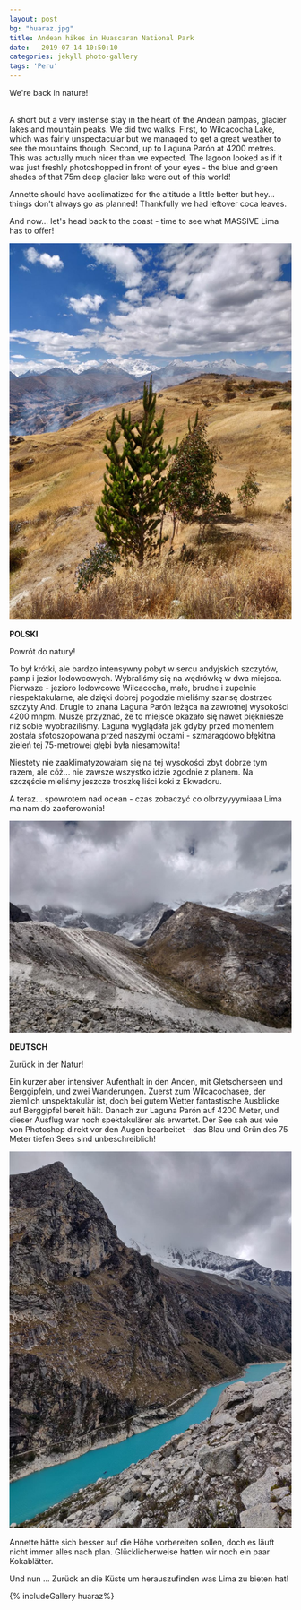 ```yaml
---
layout: post
bg: "huaraz.jpg"
title: Andean hikes in Huascaran National Park
date:   2019-07-14 10:50:10 
categories: jekyll photo-gallery
tags: 'Peru'
---
```


We're back in nature! <br><br>

  
A short but a very instense stay in the heart of the Andean pampas, glacier lakes and mountain peaks. We did two walks. First, to Wilcacocha Lake, which was fairly unspectacular but we managed to get a great weather to see the mountains though. Second, up to Laguna Parón at 4200 metres. This was actually much nicer than we expected. The lagoon looked as if it was just freshly photoshopped in front of your eyes - the blue and green shades of that 75m deep glacier lake were out of this world!

Annette should have acclimatized for the altitude a little better but hey... things don't always go as planned! Thankfully we had leftover coca leaves. 

And now... let's head back to the coast - time to see what MASSIVE Lima has to offer!

![That view though](/assets/images/posts/huaraz/3.jpg)


<b>POLSKI</b>

Powrót do natury!

To był krótki, ale bardzo intensywny pobyt w sercu andyjskich szczytów, pamp i jezior lodowcowych. Wybraliśmy się na wędrówkę w dwa miejsca. Pierwsze - jezioro lodowcowe Wilcacocha, małe, brudne i zupełnie niespektakularne, ale dzięki dobrej pogodzie mieliśmy szansę dostrzec szczyty And. Drugie to znana Laguna Parón leżąca na zawrotnej wysokości 4200 mnpm. Muszę przyznać, że to miejsce okazało się nawet piękniesze niż sobie wyobraziliśmy. Laguna wyglądała jak gdyby przed momentem została sfotoszopowana przed naszymi oczami - szmaragdowo błękitna zieleń tej 75-metrowej głębi była niesamowita!

Niestety nie zaaklimatyzowałam się na tej wysokości zbyt dobrze tym razem, ale cóż... nie zawsze wszystko idzie zgodnie z planem. Na szczęście mieliśmy jeszcze troszkę liści koki z Ekwadoru.

A teraz... spowrotem nad ocean - czas zobaczyć co olbrzyyyymiaaa Lima ma nam do zaoferowania!

![That view though](/assets/images/posts/huaraz/6.jpg)

<b>DEUTSCH</b>

Zurück in der Natur!

Ein kurzer aber intensiver Aufenthalt in den Anden, mit Gletscherseen und Berggipfeln, und zwei Wanderungen. Zuerst zum Wilcacochasee, der ziemlich unspektakulär ist, doch bei gutem Wetter fantastische Ausblicke auf Berggipfel bereit hält. Danach zur Laguna Parón auf 4200 Meter, und dieser Ausflug war noch spektakulärer als erwartet. Der See sah aus wie von Photoshop direkt vor den Augen bearbeitet - das Blau und Grün des 75 Meter tiefen Sees sind unbeschreiblich!

![That view though](/assets/images/posts/huaraz/7.jpg)

Annette hätte sich besser auf die Höhe vorbereiten sollen, doch es läuft nicht immer alles nach plan. Glücklicherweise hatten wir noch ein paar Kokablätter.

Und nun ... Zurück an die Küste um herauszufinden was Lima zu bieten hat!

{% includeGallery huaraz%}